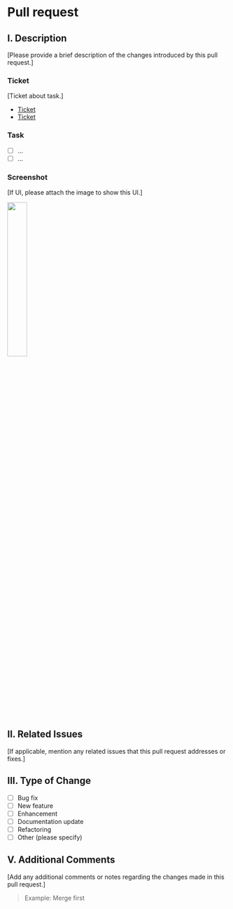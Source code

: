 # Pull request

## I. Description

[Please provide a brief description of the changes introduced by this pull request.]

### Ticket

[Ticket about task.]

- [Ticket](ticket)
- [Ticket](ticket)

### Task

- [ ] ...
- [ ] ...

### Screenshot

[If UI, please attach the image to show this UI.]

<img src="" width=30% height=30%>

## II. Related Issues

[If applicable, mention any related issues that this pull request addresses or fixes.]

## III. Type of Change

- [ ] Bug fix
- [ ] New feature
- [ ] Enhancement
- [ ] Documentation update
- [ ] Refactoring
- [ ] Other (please specify)

## V. Additional Comments

[Add any additional comments or notes regarding the changes made in this pull request.]

> Example: Merge first
